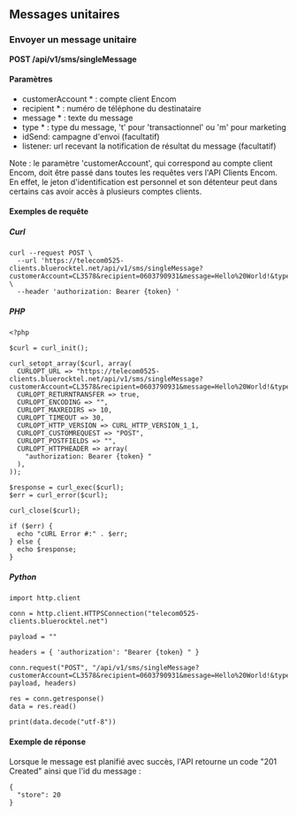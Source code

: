 ## Messages unitaires

### Envoyer un message unitaire

**POST /api/v1/sms/singleMessage**

#### Paramètres

- customerAccount * : compte client Encom
- recipient * : numéro de téléphone du destinataire
- message * : texte du message
- type * : type du message, 't' pour 'transactionnel' ou 'm' pour marketing
- idSend: campagne d'envoi (facultatif)
- listener: url recevant la notification de résultat du message (facultatif)

Note : le paramètre 'customerAccount', qui correspond au compte client Encom, doit être passé dans toutes les requêtes vers l'API Clients Encom. En effet, le jeton d'identification est personnel et son détenteur peut dans certains cas avoir accès à plusieurs comptes clients.

#### Exemples de requête

##### Curl

```
curl --request POST \
  --url 'https://telecom0525-clients.bluerocktel.net/api/v1/sms/singleMessage?customerAccount=CL3578&recipient=0603790931&message=Hello%20World!&type=t&=' \
  --header 'authorization: Bearer {token} '
```

##### PHP

```
<?php

$curl = curl_init();

curl_setopt_array($curl, array(
  CURLOPT_URL => "https://telecom0525-clients.bluerocktel.net/api/v1/sms/singleMessage?customerAccount=CL3578&recipient=0603790931&message=Hello%20World!&type=t&=",
  CURLOPT_RETURNTRANSFER => true,
  CURLOPT_ENCODING => "",
  CURLOPT_MAXREDIRS => 10,
  CURLOPT_TIMEOUT => 30,
  CURLOPT_HTTP_VERSION => CURL_HTTP_VERSION_1_1,
  CURLOPT_CUSTOMREQUEST => "POST",
  CURLOPT_POSTFIELDS => "",
  CURLOPT_HTTPHEADER => array(
    "authorization: Bearer {token} "
  ),
));

$response = curl_exec($curl);
$err = curl_error($curl);

curl_close($curl);

if ($err) {
  echo "cURL Error #:" . $err;
} else {
  echo $response;
}
```

##### Python

```
import http.client

conn = http.client.HTTPSConnection("telecom0525-clients.bluerocktel.net")

payload = ""

headers = { 'authorization': "Bearer {token} " }

conn.request("POST", "/api/v1/sms/singleMessage?customerAccount=CL3578&recipient=0603790931&message=Hello%20World!&type=t&=", payload, headers)

res = conn.getresponse()
data = res.read()

print(data.decode("utf-8"))
```

#### Exemple de réponse

Lorsque le message est planifié avec succès, l'API retourne un code "201 Created" ainsi que l'id du message :

```
{
  "store": 20
}
```
